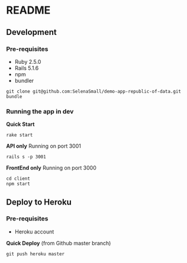 # README

## Development

### Pre-requisites
- Ruby 2.5.0
- Rails 5.1.6
- npm
- bundler

```apple js
git clone git@github.com:SelenaSmall/demo-app-republic-of-data.git
bundle
```

### Running the app in dev

__Quick Start__
```apple js
rake start
```

__API only__ Running on port 3001
```apple js
rails s -p 3001
```

__FrontEnd only__ Running on port 3000
```apple js
cd client
npm start
```

## Deploy to Heroku

### Pre-requisites
- Heroku account

__Quick Deploy__ (from Github master branch)
```apple js
git push heroku master 
```

